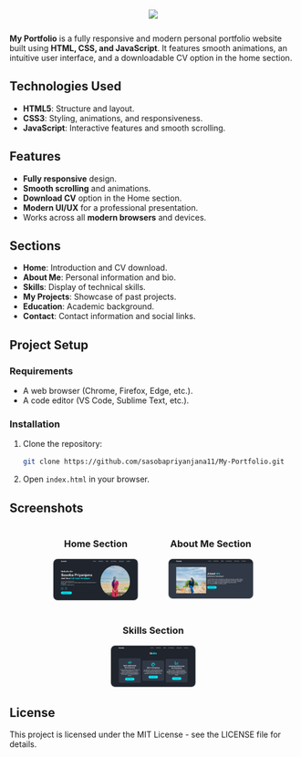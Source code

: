<h1 align="center">
    <img src="https://readme-typing-svg.herokuapp.com/?font=Righteous&size=35&center=true&vCenter=true&width=1100&height=70&duration=4000&lines=My+Portfolio&color=0EF;" />
</h1>

**My Portfolio** is a fully responsive and modern personal portfolio website built using **HTML, CSS, and JavaScript**. It features smooth animations, an intuitive user interface, and a downloadable CV option in the home section.

## Technologies Used

- **HTML5**: Structure and layout.
- **CSS3**: Styling, animations, and responsiveness.
- **JavaScript**: Interactive features and smooth scrolling.

## Features

- **Fully responsive** design.
- **Smooth scrolling** and animations.
- **Download CV** option in the Home section.
- **Modern UI/UX** for a professional presentation.
- Works across all **modern browsers** and devices.

## Sections

- **Home**: Introduction and CV download.
- **About Me**: Personal information and bio.
- **Skills**: Display of technical skills.
- **My Projects**: Showcase of past projects.
- **Education**: Academic background.
- **Contact**: Contact information and social links.

## Project Setup

### Requirements

- A web browser (Chrome, Firefox, Edge, etc.).
- A code editor (VS Code, Sublime Text, etc.).

### Installation

1. Clone the repository:
   ```bash
   git clone https://github.com/sasobapriyanjana11/My-Portfolio.git
   ```

2. Open `index.html` in your browser.

## Screenshots

<div style="display: flex; flex-wrap: wrap; justify-content: center; gap: 16px; text-align: center;">
  <div style="flex: 1 1 calc(40% - 16px); max-width: calc(40% - 16px);">
    <h3>Home Section</h3>
    <img src="/assets/screenshots/protfolio_homepage.png" alt="Home Page" style="width: 80%; height: auto; border: 1px solid #ccc; border-radius: 8px;">
  </div>
  <div style="flex: 1 1 calc(40% - 16px); max-width: calc(40% - 16px);">
    <h3>About Me Section</h3>
    <img src="/assets/screenshots/protfolio_aboutme.png" alt="About Me" style="width: 80%; height: auto; border: 1px solid #ccc; border-radius: 8px;">
  </div>
  <div style="flex: 1 1 calc(40% - 16px); max-width: calc(40% - 16px);">
    <h3>Skills Section</h3>
    <img src="/assets/screenshots/protfolio_skills.png" alt="Skills" style="width: 80%; height: auto; border: 1px solid #ccc; border-radius: 8px;">
  </div>
  
</div>



## License

This project is licensed under the MIT License - see the LICENSE file for details.

